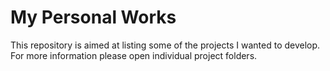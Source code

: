 # My Personal Works

This repository is aimed at listing some of the projects I wanted to develop. For more information please open individual project folders.

